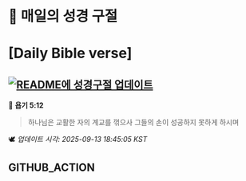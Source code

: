# 🙏 매일의 성경 구절
# [Daily Bible verse]
## [![README에 성경구절 업데이트](https://github.com/DONGSUKA/first_test/actions/workflows/update-readme-bible.yml/badge.svg)](https://github.com/DONGSUKA/first_test/actions/workflows/update-readme-bible.yml)
<!-- START_BIBLE_VERSE -->
📖 **욥기 5:12**
> 하나님은 교활한 자의 계교를 꺾으사 그들의 손이 성공하지 못하게 하시며

🕊️ _업데이트 시각: 2025-09-13 18:45:05 KST_
  <!-- END_BIBLE_VERSE -->
## GITHUB_ACTION
